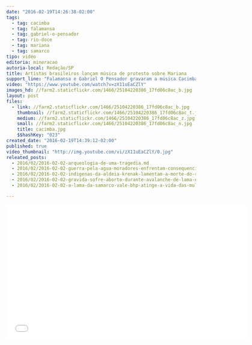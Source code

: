 ```yaml
---
date: "2016-02-19T14:26:38-02:00"
tags:
  - tag: cacimba
  - tag: falamansa
  - tag: gabriel-o-pensador
  - tag: rio-doce
  - tag: mariana
  - tag: samarco
tipo: video
editoria: mineracao
autoria-local: Redação/SP
title: Artistas brasileiros lançam música de protesto sobre Mariana
support_line: "Falamansa e Gabriel O Pensador gravaram a música Cacimba de Mágoa, para denunciar o crime cometido no Rio Doce. "
video: "https://www.youtube.com/watch?v=zX11uEaCZlY"
images_hd: //farm2.staticflickr.com/1466/25104220386_17fd06c8ac_b.jpg
layout: post
files:
  - link: //farm2.staticflickr.com/1466/25104220386_17fd06c8ac_b.jpg
    thumbnail: //farm2.staticflickr.com/1466/25104220386_17fd06c8ac_t.jpg
    medium: //farm2.staticflickr.com/1466/25104220386_17fd06c8ac_z.jpg
    small: //farm2.staticflickr.com/1466/25104220386_17fd06c8ac_n.jpg
    title: cacimba.jpg
    $$hashKey: "023"
created_date: "2016-02-19T14:39:12-02:00"
published: true
video_thumbnail: "http://img.youtube.com/vi/zX11uEaCZlY/0.jpg"
releated_posts:
  - 2016/02/2016-02-02-arqueologia-de-uma-tragedia.md
  - 2016/02/2016-02-02-guerra-pela-agua-moradores-enfrentam-consequencias-da-contaminacao-do-rio-doce.md
  - 2016/02/2016-02-02-indigenas-da-aldeia-krenak-lamentam-a-morte-do-rio-doce.md
  - 2016/02/2016-02-02-gravida-sofre-aborto-durante-avalanche-de-lama-da-samarco.md
  - 2016/02/2016-02-02-a-lama-da-samarco-vale-bhp-atinge-a-vida-das-mulheres.md

---
```

<p><iframe allowfullscreen="" frameborder="0" height="360" src="//www.youtube.com/embed/zX11uEaCZlY" width="640"></iframe></p>
